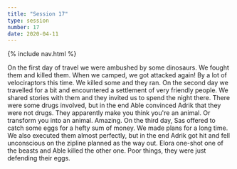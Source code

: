 ```yaml
---
title: "Session 17"
type: session
number: 17
date: 2020-04-11
---
```


{% include nav.html %}

On the first day of travel we were ambushed by some dinosaurs. We fought them and killed them. When we camped, we got attacked again! By a lot of velociraptors this time. We killed some and they ran. On the second day we travelled for a bit and encountered a settlement of very friendly people. We shared stories with them and they invited us to spend the night there. There were some drugs involved, but in the end Able convinced Adrik that they were not drugs. They apparently make you think you're an animal. Or transform you into an animal. Amazing. On the third day, Sas offered to catch some eggs for a hefty sum of money. We made plans for a long time. We also executed them almost perfectly, but in the end Adrik got hit and fell unconscious on the zipline planned as the way out. Elora one-shot one of the beasts and Able killed the other one. Poor things, they were just defending their eggs.